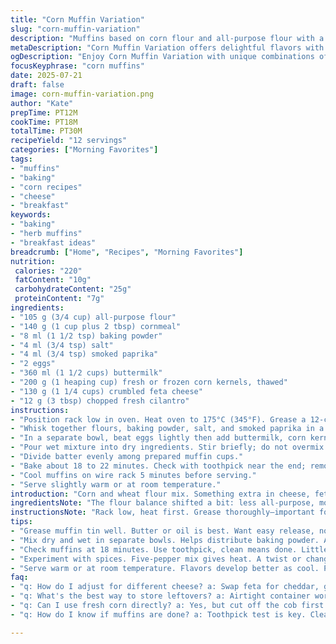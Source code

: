 ```yaml
---
title: "Corn Muffin Variation"
slug: "corn-muffin-variation"
description: "Muffins based on corn flour and all-purpose flour with a mix of cheeses and spices. Eggs and milk bind the mixture. Use canned or thawed corn kernels. Savory and mildly spicy with an herb twist. Oven-baked until firm and lightly golden. Twelve servings."
metaDescription: "Corn Muffin Variation offers delightful flavors with cornmeal, feta cheese, and paprika. Ideal for savory snacks or breakfast."
ogDescription: "Enjoy Corn Muffin Variation with unique combinations of corn and feta. A savory treat for breakfast or anytime. Perfectly baked and flavorful!"
focusKeyphrase: "corn muffins"
date: 2025-07-21
draft: false
image: corn-muffin-variation.png
author: "Kate"
prepTime: PT12M
cookTime: PT18M
totalTime: PT30M
recipeYield: "12 servings"
categories: ["Morning Favorites"]
tags:
- "muffins"
- "baking"
- "corn recipes"
- "cheese"
- "breakfast"
keywords:
- "baking"
- "herb muffins"
- "breakfast ideas"
breadcrumb: ["Home", "Recipes", "Morning Favorites"]
nutrition: 
 calories: "220"
 fatContent: "10g"
 carbohydrateContent: "25g"
 proteinContent: "7g"
ingredients:
- "105 g (3/4 cup) all-purpose flour"
- "140 g (1 cup plus 2 tbsp) cornmeal"
- "8 ml (1 1/2 tsp) baking powder"
- "4 ml (3/4 tsp) salt"
- "4 ml (3/4 tsp) smoked paprika"
- "2 eggs"
- "360 ml (1 1/2 cups) buttermilk"
- "200 g (1 heaping cup) fresh or frozen corn kernels, thawed"
- "130 g (1 1/4 cups) crumbled feta cheese"
- "12 g (3 tbsp) chopped fresh cilantro"
instructions:
- "Position rack low in oven. Heat oven to 175°C (345°F). Grease a 12-cup muffin tin generously with butter or oil."
- "Whisk together flours, baking powder, salt, and smoked paprika in a medium bowl."
- "In a separate bowl, beat eggs lightly then add buttermilk, corn kernels, feta, and cilantro; fold gently to combine."
- "Pour wet mixture into dry ingredients. Stir briefly; do not overmix. Batter should be lumpy but moistened."
- "Divide batter evenly among prepared muffin cups."
- "Bake about 18 to 22 minutes. Check with toothpick near the end; remove when clean."
- "Cool muffins on wire rack 5 minutes before serving."
- "Serve slightly warm or at room temperature."
introduction: "Corn and wheat flour mix. Something extra in cheese, feta instead of cheddar. Paprika for heat. Cilantro chopped up bright green, fresh. Buttermilk lends tang, moisture. Eggs hold all. Kernels pop, juice bursts in bites. Twelve muffins baked with care. Oven hums steady at 175°C, low rack set. Muffin tin ready, greased heavy. Mix dry, whisk eggs and wet separately. Blend right, no over stir. Lumps good. Into tins. Baked just shy of half hour. Toothpick test decide. Cool few minutes wait. Not hot. Just right."
ingredientsNote: "The flour balance shifted a bit: less all-purpose, more cornmeal for grainy texture. Smoked paprika swapped for five-pepper mix for smoky warmth, less complex pepper. Feta replaces cheddar; sharp, crumbly, salty contrast. Buttermilk instead of plain milk for acidity aiding rise and tender crumb. Fresh corn preferred but frozen works thawed. Cilantro swapped for chives to brighten but went with cilantro for twist—adds herbaceous freshness with slight citrus. Cheese quantity scaled down, less gooey more crumbly. Salt adjusted to compensate for salty feta. Baking powder reduced slightly—less rise, denser muffin, heartier mouthfeel."
instructionsNote: "Rack low, heat first. Grease thoroughly—important for easy release. Mix dry first: all powders and spices blended evenly before adding wet. Egg and buttermilk beaten separately to blend before adding cheese and corn, ensuring even moisture. Gently fold wet into dry. Resist urge to overmix, lumps fine. Batter thick, slightly coarse. Spoon into muffin cups evenly. Bake 18-22 minutes, start checking at 18. Toothpick clean but may have a crumb. Remove muffins promptly to prevent sogginess. Cool few minutes on rack, no rush eating hot; flavors and texture better warming off heat."
tips:
- "Grease muffin tin well. Butter or oil is best. Want easy release, no sticking. Run spatula around edges, help lift. Ensure even cooking too. Sometimes dimples on tops, weird look. Avoid. Muffin bases good, golden bottom. No burned spots please."
- "Mix dry and wet in separate bowls. Helps distribute baking powder. Avoid clumps in batter, mix well, don't worry lumps. Wet should cover dry, not too runny or thick. Corn kernels add moisture, but maintain balance. Batter should hold shapes as scooped."
- "Check muffins at 18 minutes. Use toothpick, clean means done. Little crumbs okay, but no goo. Overbaking dries them out. Golden tops mean success. Take out of the oven promptly. Sitting in hot pan leads to sogginess. Cool on rack, air circulate."
- "Experiment with spices. Five-pepper mix gives heat. A twist or change in flavor. Fresh herbs bright, but chives work too. Adjust salt if feta salty. Buttermilk keeps muffins tender, acidity helps as they bake. Swap for yogurt if needed."
- "Serve warm or at room temperature. Flavors develop better as cool. Pair with chili or soup for more punch. Muffins hold well for few days, store airtight. Freeze if needed, good for later. Pop in toaster for warm-up."
faq:
- "q: How do I adjust for different cheese? a: Swap feta for cheddar, go sharp. Different taste, texture. Crumbled forms work best. Creamy types can make muffins gooey, avoid that. Strong flavors balance the corn."
- "q: What's the best way to store leftovers? a: Airtight container works best. Cool completely first. Keep in fridge for a few days, no longer. Freezing is possible. Muffins last one to two months. Wrap each in plastic."
- "q: Can I use fresh corn directly? a: Yes, but cut off the cob first. Good fresh bursts of flavor. If using frozen, make sure to thaw. Drain excess water too. Corn should mix well, not soggy."
- "q: How do I know if muffins are done? a: Toothpick test is key. Clean means finish baking. Look for golden tops too. May not be perfect but trust signs. Listen for sounds of baking in oven, smell aroma to guide."

---
```

